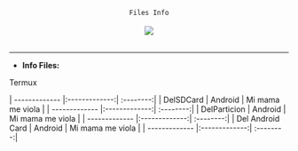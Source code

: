 <center>
  <p align="center" align-items="center">
     <code>Files Info</code><br>
    <br>
    <img align="center" src="https://media.discordapp.net/attachments/853057586881757214/853057663055560754/tokyoghoul.gif"/><br><br>
  </p>
</center>

---

- **Info Files:**

<p>Termux</p>

| ------------- |:-------------:| :--------:|
| DelSDCard | Android | Mi mama me viola |
| ------------- |:-------------:| :--------:|
| DelParticion | Android | Mi mama me viola |
| ------------- |:-------------:| :--------:|
| Del Android Card | Android | Mi mama me viola |
| ------------- |:-------------:| :--------:|
